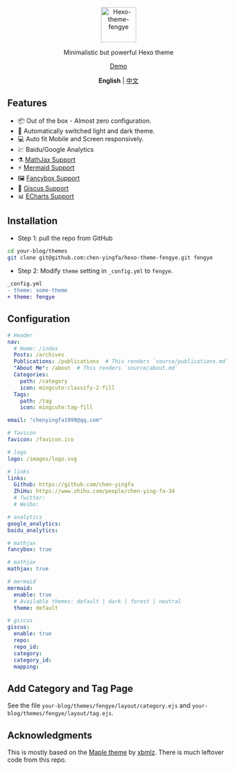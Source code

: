<p align='center'>
  <img src='https://raw.githubusercontent.com/chen-yingfa/hexo-theme-fengye/main/source/images/logo.svg' alt='Hexo-theme-fengye' width='80'/>
</p>

<p align='center'>
Minimalistic but powerful Hexo theme
</p>

<p align='center'>
<a href="https://chen-yingfa.github.io">Demo</a>
</p>

<p align='center'>
  <b>English</b> | <a href="https://github.com/chen-yingfa/hexo-theme-fengye/blob/main/README.zh-CN.md">中文</a>
</p>

## Features

- 📦 Out of the box - Almost zero configuration.
- 🎨 Automatically switched light and dark theme.
- 💻 Auto fit Mobile and Screen responsively.
- 💹 Baidu/Google Analytics
- ⚗️ [MathJax Support](http://docs.mathjax.org/en/latest/)
- ⚡️ [Mermaid Support](https://mermaid-js.github.io/mermaid)
- 🖼️ [Fancybox Support](https://fancyapps.com/docs/ui/fancybox)
- 🦜 [Giscus Support](https://giscus.app/zh-CN)
- 📊 [ECharts Support](https://echarts.apache.org/)

## Installation

- Step 1: pull the repo from GitHub

```bash
cd your-blog/themes
git clone git@github.com:chen-yingfa/hexo-theme-fengye.git fengye
```

- Step 2: Modify `theme` setting in `_config.yml` to `fengye`.

```diff
_config.yml
- theme: some-theme
+ theme: fengye
```

## Configuration

```yaml
# Header
nav:
  # Home: /index
  Posts: /archives
  Publications: /publications  # This renders `source/publications.md`
  "About Me": /about  # This renders `source/about.md`
  Categories:
    path: /category
    icon: mingcute:classify-2-fill
  Tags:
    path: /tag
    icon: mingcute:tag-fill

email: "chenyingfa1999@qq.com"

# favicon
favicon: /favicon.ico

# logo
logo: /images/logo.svg

# links
links:
  Github: https://github.com/chen-yingfa
  ZhiHu: https://www.zhihu.com/people/chen-ying-fa-34
  # Twitter:
  # Weibo:

# analytics
google_analytics:
baidu_analytics:

# mathjax
fancybox: true

# mathjax
mathjax: true

# mermaid
mermaid:
  enable: true
  # Available themes: default | dark | forest | neutral
  theme: default

# giscus
giscus:
  enable: true
  repo:
  repo_id:
  category:
  category_id:
  mapping:
```

## Add Category and Tag Page

See the file `your-blog/themes/fengye/layout/category.ejs` and `your-blog/themes/fengye/layout/tag.ejs`.

## Acknowledgments

This is mostly based on the [Maple theme](https://www.github.com/xbmlz/hexo-theme-maple) by [xbmlz](https://www.github.com/xbmlz). There is much leftover code from this repo.
